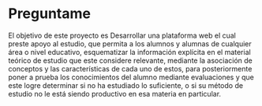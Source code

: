 # Preguntame
El objetivo de este proyecto es Desarrollar una plataforma web el cual preste apoyo al estudio, que permita a los alumnos y alumnas de cualquier área o nivel educativo, esquematizar la información explícita en el material teórico de estudio que este considere relevante, mediante la asociación de conceptos y las características de cada uno de estos, para posteriormente poner a prueba los conocimientos del alumno mediante evaluaciones y que este logre determinar si no ha estudiado lo suficiente, o si su método de estudio no le está siendo productivo en esa materia en particular.
